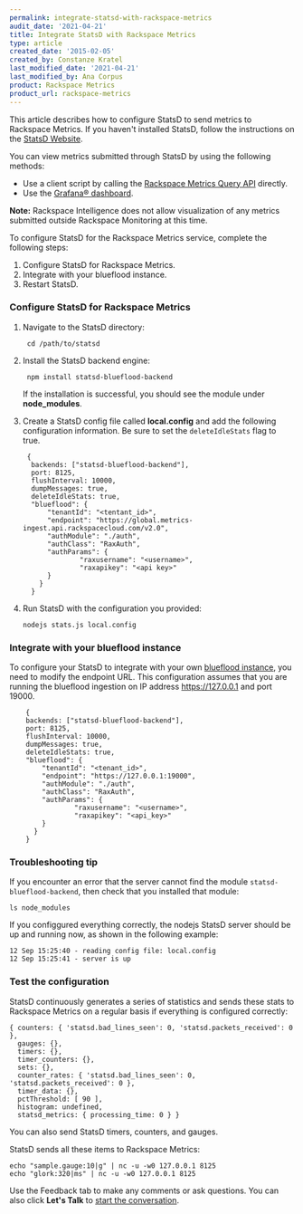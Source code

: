 ```yaml
---
permalink: integrate-statsd-with-rackspace-metrics
audit_date: '2021-04-21' 
title: Integrate StatsD with Rackspace Metrics
type: article
created_date: '2015-02-05'
created_by: Constanze Kratel
last_modified_date: '2021-04-21'
last_modified_by: Ana Corpus
product: Rackspace Metrics
product_url: rackspace-metrics
---
```


This article describes how to configure StatsD to send metrics to Rackspace Metrics. If
you haven't installed StatsD, follow the instructions on the [StatsD Website](https://github.com/etsy/statsd/blob/master/README.md).

You can view metrics submitted through StatsD by using the following methods:

- Use a client script by calling the [Rackspace Metrics Query API](https://docs.rackspace.com/docs/metrics/v2/query-api-reference/) directly.
- Use the [Grafana&reg; dashboard](/support/how-to/create-a-grafana-dashboard-for-rackspace-metrics/).

**Note:** Rackspace Intelligence does not allow visualization of any metrics submitted
          outside Rackspace Monitoring at this time.

To configure StatsD for the Rackspace Metrics service, complete the
following steps:

1. Configure StatsD for Rackspace Metrics.
2. Integrate with your blueflood instance.
3. Restart StatsD.

### Configure StatsD for Rackspace Metrics

1. Navigate to the StatsD directory:

        cd /path/to/statsd

2. Install the StatsD backend engine:

        npm install statsd-blueflood-backend

   If the installation is successful, you should see the module under **node_modules**.

3. Create a StatsD config file called **local.config** and add the following configuration
   information. Be sure to set the `deleteIdleStats` flag to true.

        {
         backends: ["statsd-blueflood-backend"],
         port: 8125,
         flushInterval: 10000,
         dumpMessages: true,
         deleteIdleStats: true,
         "blueflood": {
             "tenantId": "<tentant_id>",
             "endpoint": "https://global.metrics-ingest.api.rackspacecloud.com/v2.0",
             "authModule": "./auth",
             "authClass": "RaxAuth",
             "authParams": {
                     "raxusername": "<username>",
                     "raxapikey": "<api key>"
             }
           }
         }

4. Run StatsD with the configuration you provided:

       nodejs stats.js local.config

### Integrate with your blueflood instance

To configure your StatsD to integrate with your own
[blueflood instance](https://blueflood.io), you need to modify the
endpoint URL. This configuration assumes that you are running the
blueflood ingestion on IP address https://127.0.0.1 and port 19000.

        {
        backends: ["statsd-blueflood-backend"],
        port: 8125,
        flushInterval: 10000,
        dumpMessages: true,
        deleteIdleStats: true,
        "blueflood": {
            "tenantId": "<tenant_id>",
            "endpoint": "https://127.0.0.1:19000",
            "authModule": "./auth",
            "authClass": "RaxAuth",
            "authParams": {
                    "raxusername": "<username>",
                    "raxapikey": "<api_key>"
            }
          }
        }

### Troubleshooting tip

If you encounter an error that the server cannot find the
module `statsd-blueflood-backend`, then check that you installed that module:

    ls node_modules

If you configgured everything correctly, the nodejs StatsD server should be up
and running now, as shown in the following example:

    12 Sep 15:25:40 - reading config file: local.config
    12 Sep 15:25:41 - server is up

### Test the configuration

 StatsD continuously generates a series of statistics and sends these stats to
 Rackspace Metrics on a regular basis if everything is configured correctly:

    { counters: { 'statsd.bad_lines_seen': 0, 'statsd.packets_received': 0 },
      gauges: {},
      timers: {},
      timer_counters: {},
      sets: {},
      counter_rates: { 'statsd.bad_lines_seen': 0, 'statsd.packets_received': 0 },
      timer_data: {},
      pctThreshold: [ 90 ],
      histogram: undefined,
      statsd_metrics: { processing_time: 0 } }

You can also send StatsD timers, counters, and gauges.

StatsD sends all these items to Rackspace Metrics:

    echo "sample.gauge:10|g" | nc -u -w0 127.0.0.1 8125
    echo "glork:320|ms" | nc -u -w0 127.0.0.1 8125

Use the Feedback tab to make any comments or ask questions. You can also click
**Let's Talk** to [start the conversation](https://www.rackspace.com/).
